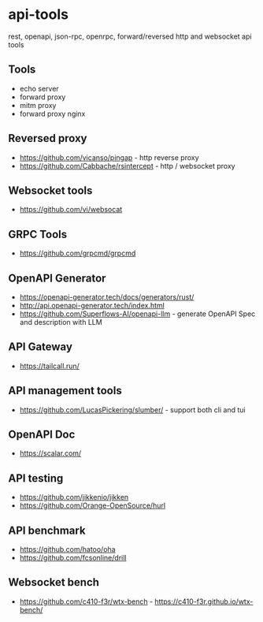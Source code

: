 # api-tools

rest, openapi, json-rpc, openrpc, forward/reversed http and websocket api tools

## Tools

* echo server
* forward proxy
* mitm proxy
* forward proxy nginx

## Reversed proxy

* <https://github.com/vicanso/pingap> - http reverse proxy
* <https://github.com/Cabbache/rsintercept> - http / websocket proxy

## Websocket tools

* <https://github.com/vi/websocat>

## GRPC Tools

* <https://github.com/grpcmd/grpcmd>

## OpenAPI Generator

* <https://openapi-generator.tech/docs/generators/rust/>
* <http://api.openapi-generator.tech/index.html>
* <https://github.com/Superflows-AI/openapi-llm> - generate OpenAPI Spec and description with LLM

## API Gateway

* <https://tailcall.run/>

## API management tools

* <https://github.com/LucasPickering/slumber/> - support both cli and tui

## OpenAPI Doc

* <https://scalar.com/>

## API testing

* <https://github.com/jikkenio/jikken>
* <https://github.com/Orange-OpenSource/hurl>

## API benchmark

* <https://github.com/hatoo/oha>
* <https://github.com/fcsonline/drill>

## Websocket bench

* <https://github.com/c410-f3r/wtx-bench> - <https://c410-f3r.github.io/wtx-bench/>
